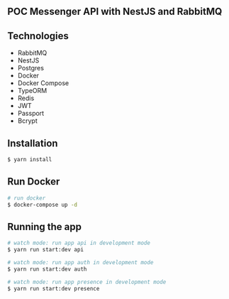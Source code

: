 ## POC Messenger API with NestJS and RabbitMQ

## Technologies
- RabbitMQ
- NestJS
- Postgres
- Docker
- Docker Compose
- TypeORM
- Redis
- JWT
- Passport
- Bcrypt

## Installation

```bash
$ yarn install
```
## Run Docker

```bash
# run docker
$ docker-compose up -d
```


## Running the app

```bash
# watch mode: run app api in development mode
$ yarn run start:dev api

# watch mode: run app auth in development mode
$ yarn run start:dev auth

# watch mode: run app presence in development mode
$ yarn run start:dev presence

```

